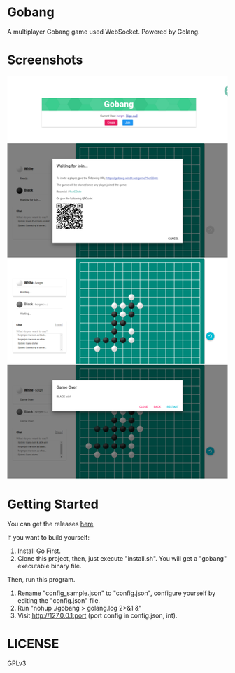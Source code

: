 # Gobang
A multiplayer Gobang game used WebSocket.
Powered by Golang.

# Screenshots
![Home](screenshots/1.png)
![Waiting](screenshots/2.png)
![Game](screenshots/3.png)
![Game over](screenshots/4.png)
# Getting Started
You can get the releases [here](https://github.com/hcrgm/Gobang-Go/releases)

If you want to build yourself:

1. Install Go First.
2. Clone this project, then, just execute "install.sh". You will get a "gobang" executable binary file.

Then, run this program.

1. Rename "config_sample.json" to "config.json", configure yourself by editing the "config.json" file.
2. Run "nohup ./gobang > golang.log 2>&1 &"
3. Visit http://127.0.0.1:port (port config in config.json, int).

# LICENSE
GPLv3
